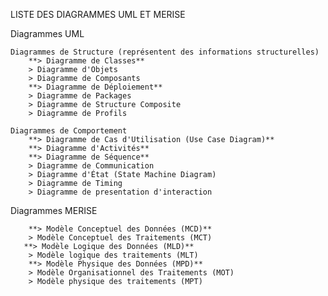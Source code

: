 LISTE DES DIAGRAMMES UML ET MERISE

Diagrammes UML

    Diagrammes de Structure (représentent des informations structurelles)
        **> Diagramme de Classes**
        > Diagramme d'Objets 
        > Diagramme de Composants
        **> Diagramme de Déploiement**
        > Diagramme de Packages
        > Diagramme de Structure Composite
        > Diagramme de Profils

    Diagrammes de Comportement 
        **> Diagramme de Cas d'Utilisation (Use Case Diagram)**
        **> Diagramme d'Activités**
        **> Diagramme de Séquence**
        > Diagramme de Communication
        > Diagramme d'État (State Machine Diagram)
        > Diagramme de Timing
        > Diagramme de presentation d'interaction


Diagrammes MERISE

        **> Modèle Conceptuel des Données (MCD)**
        > Modèle Conceptuel des Traitements (MCT)
       **> Modèle Logique des Données (MLD)**
        > Modèle logique des traitements (MLT)
        **> Modèle Physique des Données (MPD)**
        > Modèle Organisationnel des Traitements (MOT)
        > Modèle physique des traitements (MPT)

